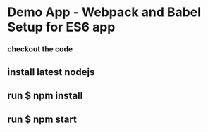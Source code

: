 # Demo App - Webpack and Babel Setup for ES6 app
### checkout the code
## install latest nodejs
## run $ npm install
## run $ npm start
